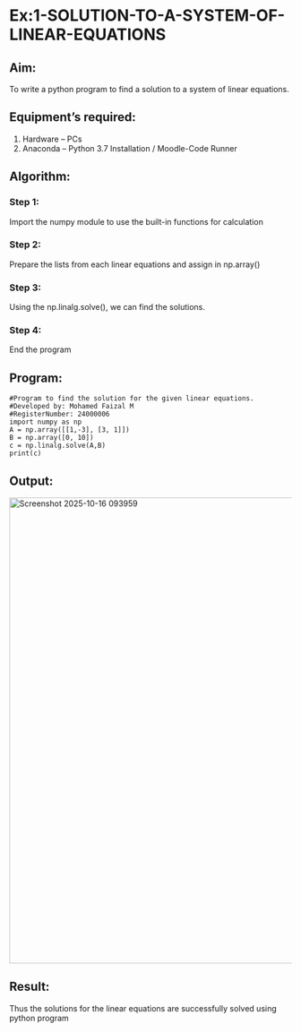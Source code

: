 # Ex:1-SOLUTION-TO-A-SYSTEM-OF-LINEAR-EQUATIONS
## Aim:
To write a python program to find a solution to a system of linear equations.
## Equipment’s required:
1. 	Hardware – PCs
2. 	Anaconda – Python 3.7 Installation / Moodle-Code Runner
## Algorithm:
### Step 1: 
Import the numpy module to use the built-in functions for calculation
### Step 2: 
Prepare the lists from each linear equations and assign in np.array()
### Step 3: 
Using the np.linalg.solve(), we can find the solutions.
### Step 4: 
End the program
## Program:
```
#Program to find the solution for the given linear equations.
#Developed by: Mohamed Faizal M
#RegisterNumber: 24000006
import numpy as np
A = np.array([[1,-3], [3, 1]])
B = np.array([0, 10])
c = np.linalg.solve(A,B)
print(c)
```
## Output:
<img width="1263" height="832" alt="Screenshot 2025-10-16 093959" src="https://github.com/user-attachments/assets/dc21a561-54da-49a6-a16d-131130c1575c" />

## Result: 
Thus the solutions for the linear equations are successfully solved using python program

